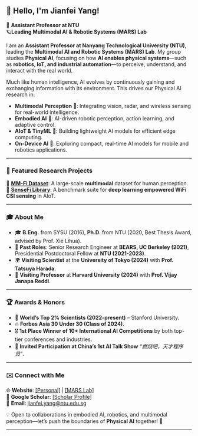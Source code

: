 ## 👋 Hello, I'm Jianfei Yang!  

🚀 **Assistant Professor at NTU**   
🪐**Leading Multimodal AI & Robotic Systems (MARS) Lab**     

I am an **Assistant Professor at Nanyang Technological University (NTU)**, leading the **Multimodal AI and Robotic Systems (MARS) Lab**. My group studies **Physical AI**, focusing on how **AI enables physical systems**—such as **robotics, IoT, and industrial automation**—to perceive, understand, and interact with the real world.  

Much like human intelligence, AI evolves by continuously gaining and exchanging information with its environment. This drives our Physical AI research in:  
- **Multimodal Perception** 🤖: Integrating vision, radar, and wireless sensing for real-world intelligence.  
- **Embodied AI** 🦾: AI-driven robotic perception, action learning, and adaptive control.  
- **AIoT & TinyML** 📡: Building lightweight AI models for efficient edge computing.  
- **On-Device AI** 🧠: Exploring compact, real-time AI models for mobile and robotics applications.  

---

### 🔬 Featured Research Projects  
📌 **[MM-Fi Dataset](https://ntu-aiot-lab.github.io/mm-fi)**: A large-scale **multimodal** dataset for human perception.  
📌 **[SenseFi Library](https://github.com/xyanchen/WiFi-CSI-Sensing-Benchmark)**: A benchmark suite for **deep learning empowered WiFi CSI sensing** in AIoT.  

---

### 🎓 About Me  
- 🎓 **B.Eng.** from SYSU (2016), **Ph.D.** from NTU (2020, Best Thesis Award, advised by Prof. Xie Lihua).  
- 🔬 **Past Roles**: Senior Research Engineer at **BEARS, UC Berkeley (2021)**, Presidential Postdoctoral Fellow at **NTU (2021-2023)**.  
- 🌍 **Visiting Scientist** at the **University of Tokyo (2024)** with **Prof. Tatsuya Harada**.  
- 📡 **Visiting Professor** at **Harvard University (2024)** with **Prof. Vijay Janapa Reddi**.  

---

### 🏆 Awards & Honors  
- 🏅 **World’s Top 2% Scientists (2022-present)** – Stanford University.  
- 🔥 **Forbes Asia 30 Under 30 (Class of 2024)**.  
- 🎖 **1st Place Winner of 10+ International AI Competitions** by both top-tier conferences and industries.  
- 🎤 **Invited Participation at China’s 1st AI Talk Show** *“燃烧吧，天才程序员”*.  

---

### ✉️ Connect with Me  
🌐 **Website**: [[Personal]](https://marsyang.site/) | [[MARS Lab]](https://marslab.tech/)     
📖 **Google Scholar**: [[Scholar Profile]](https://scholar.google.com.sg/citations?user=V25k08UAAAAJ&hl=en)  
📧 **Email**: [jianfei.yang@ntu.edu.sg](mailto:jianfei.yang@ntu.edu.sg)  

💡 Open to collaborations in embodied AI, robotics, and multimodal perception—let’s push the boundaries of **Physical AI** together! 🚀  

---
